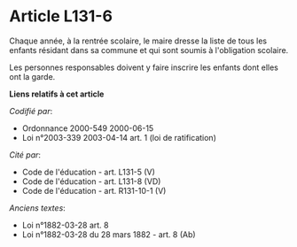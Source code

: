 # Article L131-6

Chaque année, à la rentrée scolaire, le maire dresse la liste de tous les enfants résidant dans sa commune et qui sont soumis
à l'obligation scolaire.

Les personnes responsables doivent y faire inscrire les enfants dont elles ont la garde.

**Liens relatifs à cet article**

_Codifié par_:

  - Ordonnance 2000-549 2000-06-15
  - Loi n°2003-339 2003-04-14 art. 1 (loi de ratification)

_Cité par_:

  - Code de l'éducation - art. L131-5 (V)
  - Code de l'éducation - art. L131-8 (VD)
  - Code de l'éducation - art. R131-10-1 (V)

_Anciens textes_:

  - Loi n°1882-03-28 art. 8
  - Loi n°1882-03-28 du 28 mars 1882 - art. 8 (Ab)
